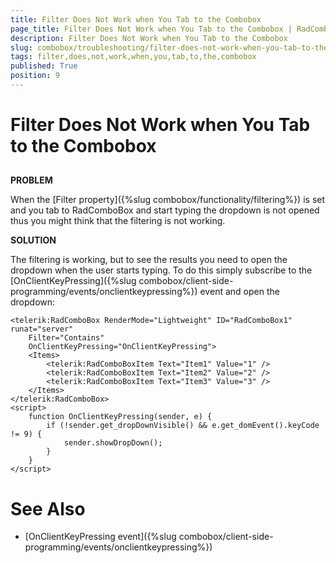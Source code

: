 ```yaml
---
title: Filter Does Not Work when You Tab to the Combobox
page_title: Filter Does Not Work when You Tab to the Combobox | RadComboBox for ASP.NET AJAX Documentation
description: Filter Does Not Work when You Tab to the Combobox
slug: combobox/troubleshooting/filter-does-not-work-when-you-tab-to-the-combobox
tags: filter,does,not,work,when,you,tab,to,the,combobox
published: True
position: 9
---
```


# Filter Does Not Work when You Tab to the Combobox



## 

**PROBLEM**

When the [Filter property]({%slug combobox/functionality/filtering%}) is set and you tab to RadComboBox and start typing the dropdown is not opened thus you might think that the filtering is not working.

**SOLUTION**

The filtering is working, but to see the results you need to open the dropdown when the user starts typing. To do this simply subscribe to the [OnClientKeyPressing]({%slug combobox/client-side-programming/events/onclientkeypressing%}) event and open the dropdown:

````ASPNET
<telerik:RadComboBox RenderMode="Lightweight" ID="RadComboBox1" runat="server"
    Filter="Contains"
    OnClientKeyPressing="OnClientKeyPressing">
    <Items>
        <telerik:RadComboBoxItem Text="Item1" Value="1" />
        <telerik:RadComboBoxItem Text="Item2" Value="2" />
        <telerik:RadComboBoxItem Text="Item3" Value="3" />
    </Items>
</telerik:RadComboBox>
<script>
    function OnClientKeyPressing(sender, e) {
        if (!sender.get_dropDownVisible() && e.get_domEvent().keyCode != 9) {
            sender.showDropDown();
        }
    }
</script>			
````

# See Also

* [OnClientKeyPressing event]({%slug combobox/client-side-programming/events/onclientkeypressing%})


